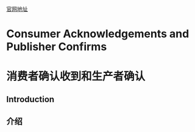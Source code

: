 [官网地址](https://www.rabbitmq.com/confirms.html)
# Consumer Acknowledgements and Publisher Confirms
# 消费者确认收到和生产者确认
## Introduction
## 介绍
